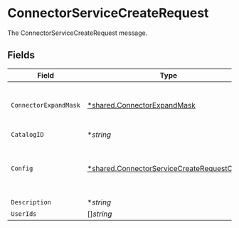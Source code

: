 # ConnectorServiceCreateRequest

The ConnectorServiceCreateRequest message.


## Fields

| Field                                                                                                            | Type                                                                                                             | Required                                                                                                         | Description                                                                                                      |
| ---------------------------------------------------------------------------------------------------------------- | ---------------------------------------------------------------------------------------------------------------- | ---------------------------------------------------------------------------------------------------------------- | ---------------------------------------------------------------------------------------------------------------- |
| `ConnectorExpandMask`                                                                                            | [*shared.ConnectorExpandMask](../../../pkg/models/shared/connectorexpandmask.md)                                 | :heavy_minus_sign:                                                                                               | The ConnectorExpandMask is used to expand related objects on a connector.                                        |
| `CatalogID`                                                                                                      | **string*                                                                                                        | :heavy_minus_sign:                                                                                               | The catalogId field.                                                                                             |
| `Config`                                                                                                         | [*shared.ConnectorServiceCreateRequestConfig](../../../pkg/models/shared/connectorservicecreaterequestconfig.md) | :heavy_minus_sign:                                                                                               | Contains an arbitrary serialized message along with a @type that describes the type of the serialized message.   |
| `Description`                                                                                                    | **string*                                                                                                        | :heavy_minus_sign:                                                                                               | The description field.                                                                                           |
| `UserIds`                                                                                                        | []*string*                                                                                                       | :heavy_minus_sign:                                                                                               | The userIds field.                                                                                               |